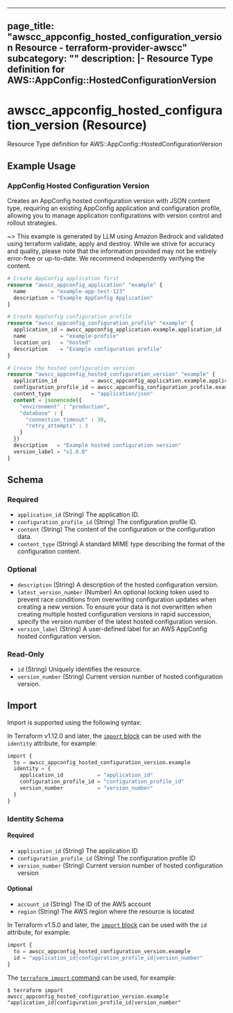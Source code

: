 
---
page_title: "awscc_appconfig_hosted_configuration_version Resource - terraform-provider-awscc"
subcategory: ""
description: |-
  Resource Type definition for AWS::AppConfig::HostedConfigurationVersion
---

# awscc_appconfig_hosted_configuration_version (Resource)

Resource Type definition for AWS::AppConfig::HostedConfigurationVersion

## Example Usage

### AppConfig Hosted Configuration Version

Creates an AppConfig hosted configuration version with JSON content type, requiring an existing AppConfig application and configuration profile, allowing you to manage application configurations with version control and rollout strategies.

~> This example is generated by LLM using Amazon Bedrock and validated using terraform validate, apply and destroy. While we strive for accuracy and quality, please note that the information provided may not be entirely error-free or up-to-date. We recommend independently verifying the content.

```terraform
# Create AppConfig application first
resource "awscc_appconfig_application" "example" {
  name        = "example-app-test-123"
  description = "Example AppConfig Application"
}

# Create AppConfig configuration profile
resource "awscc_appconfig_configuration_profile" "example" {
  application_id = awscc_appconfig_application.example.application_id
  name           = "example-profile"
  location_uri   = "hosted"
  description    = "Example configuration profile"
}

# Create the hosted configuration version
resource "awscc_appconfig_hosted_configuration_version" "example" {
  application_id           = awscc_appconfig_application.example.application_id
  configuration_profile_id = awscc_appconfig_configuration_profile.example.configuration_profile_id
  content_type             = "application/json"
  content = jsonencode({
    "environment" : "production",
    "database" : {
      "connection_timeout" : 30,
      "retry_attempts" : 3
    }
  })
  description   = "Example hosted configuration version"
  version_label = "v1.0.0"
}
```

<!-- schema generated by tfplugindocs -->
## Schema

### Required

- `application_id` (String) The application ID.
- `configuration_profile_id` (String) The configuration profile ID.
- `content` (String) The content of the configuration or the configuration data.
- `content_type` (String) A standard MIME type describing the format of the configuration content.

### Optional

- `description` (String) A description of the hosted configuration version.
- `latest_version_number` (Number) An optional locking token used to prevent race conditions from overwriting configuration updates when creating a new version. To ensure your data is not overwritten when creating multiple hosted configuration versions in rapid succession, specify the version number of the latest hosted configuration version.
- `version_label` (String) A user-defined label for an AWS AppConfig hosted configuration version.

### Read-Only

- `id` (String) Uniquely identifies the resource.
- `version_number` (String) Current version number of hosted configuration version.

## Import

Import is supported using the following syntax:

In Terraform v1.12.0 and later, the [`import` block](https://developer.hashicorp.com/terraform/language/import) can be used with the `identity` attribute, for example:

```terraform
import {
  to = awscc_appconfig_hosted_configuration_version.example
  identity = {
    application_id           = "application_id"
    configuration_profile_id = "configuration_profile_id"
    version_number           = "version_number"
  }
}
```

<!-- schema generated by tfplugindocs -->
### Identity Schema

#### Required

- `application_id` (String) The application ID
- `configuration_profile_id` (String) The configuration profile ID
- `version_number` (String) Current version number of hosted configuration version

#### Optional

- `account_id` (String) The ID of the AWS account
- `region` (String) The AWS region where the resource is located

In Terraform v1.5.0 and later, the [`import` block](https://developer.hashicorp.com/terraform/language/import) can be used with the `id` attribute, for example:

```terraform
import {
  to = awscc_appconfig_hosted_configuration_version.example
  id = "application_id|configuration_profile_id|version_number"
}
```

The [`terraform import` command](https://developer.hashicorp.com/terraform/cli/commands/import) can be used, for example:

```shell
$ terraform import awscc_appconfig_hosted_configuration_version.example "application_id|configuration_profile_id|version_number"
```
